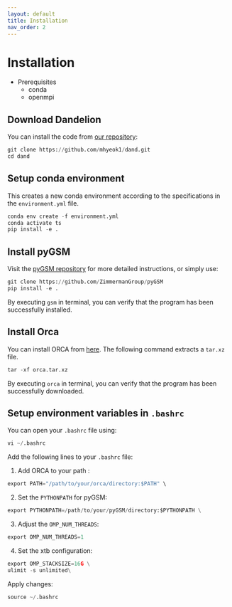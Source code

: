 ```yaml
---
layout: default
title: Installation
nav_order: 2
---
```


# Installation
- Prerequisites
  - conda
  - openmpi

## Download Dandelion

You can install the code from [our repository](https://github.com/mhyeok1/dand):

```python
git clone https://github.com/mhyeok1/dand.git
cd dand
```

## Setup conda environment

This creates a new conda environment according to the specifications in the `environment.yml` file.

```python
conda env create -f environment.yml
conda activate ts
pip install -e .
```

## Install pyGSM

Visit the [pyGSM repository](https://github.com/ZimmermanGroup/pyGSM) for more detailed instructions, or simply use:

```python
git clone https://github.com/ZimmermanGroup/pyGSM
pip install -e .
```
By executing `gsm` in terminal, you can verify that the program has been successfully installed.

## Install Orca

You can install ORCA from [here](https://orcaforum.kofo.mpg.de/app.php/portal).
The following command extracts a `tar.xz` file.

```python
tar -xf orca.tar.xz
```
By executing `orca` in terminal, you can verify that the program has been successfully downloaded.

## Setup environment variables in `.bashrc`

You can open your `.bashrc` file using:
```python
vi ~/.bashrc
```

Add the following lines to your `.bashrc` file:

1. Add ORCA to your path :
```python
export PATH="/path/to/your/orca/directory:$PATH" \
```

2. Set the `PYTHONPATH` for pyGSM:
```python
export PYTHONPATH=/path/to/your/pyGSM/directory:$PYTHONPATH \
```

3. Adjust the `OMP_NUM_THREADS`:
```python
export OMP_NUM_THREADS=1
```

4. Set the xtb configuration:
```python
export OMP_STACKSIZE=16G \
ulimit -s unlimited\
```

Apply changes:
```python
source ~/.bashrc
``` 
